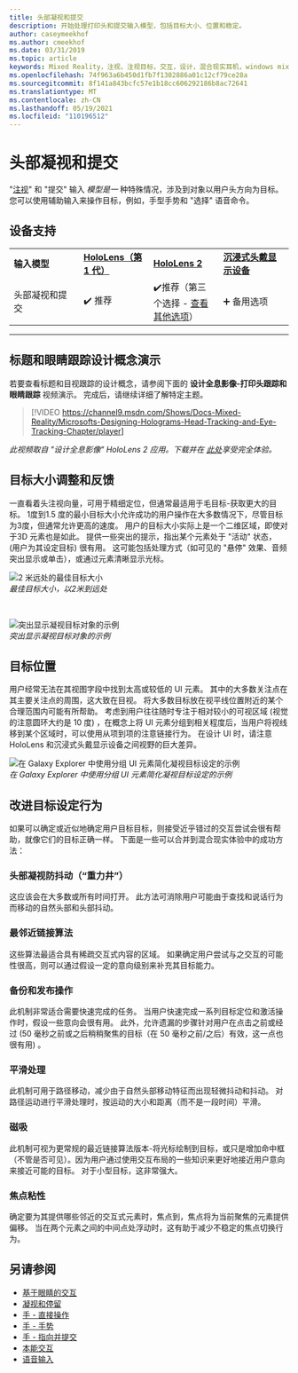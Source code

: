 ```yaml
---
title: 头部凝视和提交
description: 开始处理打印头和提交输入模型，包括目标大小、位置和稳定。
author: caseymeekhof
ms.author: cmeekhof
ms.date: 03/31/2019
ms.topic: article
keywords: Mixed Reality，注视，注视目标，交互，设计，混合现实耳机，windows mixed Reality 耳机，虚拟现实耳机，HoloLens，MRTK，混合现实工具包，目标，焦点，平滑
ms.openlocfilehash: 74f963a6b450d1fb7f1302886a01c12cf79ce28a
ms.sourcegitcommit: 8f141a843bcfc57e1b18cc606292186b8ac72641
ms.translationtype: MT
ms.contentlocale: zh-CN
ms.lasthandoff: 05/19/2021
ms.locfileid: "110196512"
---
```

# <a name="head-gaze-and-commit"></a>头部凝视和提交

"[注视](gaze-and-commit.md)" 和 "提交" 输入 _模型是一_ 种特殊情况，涉及到对象以用户头方向为目标。 您可以使用辅助输入来操作目标，例如，手型手势和 "选择" 语音命令。 

## <a name="device-support"></a>设备支持

<table>
    <colgroup>
    <col width="25%" />
    <col width="25%" />
    <col width="25%" />
    <col width="25%" />
    </colgroup>
    <tr>
        <td><strong>输入模型</strong></td>
        <td><a href="/hololens/hololens1-hardware"><strong>HoloLens（第 1 代）</strong></a></td>
        <td><a href="https://docs.microsoft.com/hololens/hololens2-hardware"><strong>HoloLens 2</strong></td>
        <td><a href="../discover/immersive-headset-hardware-details.md"><strong>沉浸式头戴显示设备</strong></a></td>
    </tr>
     <tr>
        <td>头部凝视和提交</td>
        <td>✔️ 推荐</td>
        <td>✔️推荐（第三个选择 - <a href="interaction-fundamentals.md">查看其他选项</a>）</td>
        <td>➕ 备用选项</td>
    </tr>
</table>

---

## <a name="head-and-eye-tracking-design-concepts-demo"></a>标题和眼睛跟踪设计概念演示

若要查看标题和目视跟踪的设计概念，请参阅下面的 **设计全息影像-打印头跟踪和眼睛跟踪** 视频演示。 完成后，请继续详细了解特定主题。

> [!VIDEO https://channel9.msdn.com/Shows/Docs-Mixed-Reality/Microsofts-Designing-Holograms-Head-Tracking-and-Eye-Tracking-Chapter/player]

*此视频取自 "设计全息影像" HoloLens 2 应用。下载并在 [此处](https://aka.ms/dhapp)享受完全体验。*

## <a name="target-sizing-and-feedback"></a>目标大小调整和反馈

一直看着头注视向量，可用于精细定位，但通常最适用于毛目标-获取更大的目标。 1度到1.5 度的最小目标大小允许成功的用户操作在大多数情况下，尽管目标为3度，但通常允许更高的速度。 用户的目标大小实际上是一个二维区域，即使对于3D 元素也是如此。 提供一些突出的提示，指出某个元素处于 "活动" 状态， (用户为其设定目标) 很有用。 这可能包括处理方式（如可见的 "悬停" 效果、音频突出显示或单击），或通过元素清晰显示光标。

![2 米远处的最佳目标大小](images/gazetargeting-size-1000px.jpg)<br>
*最佳目标大小，以2米到远处*

<br>

![突出显示凝视目标对象的示例](images/gazetargeting-highlighting-940px.jpg)<br>
*突出显示凝视目标对象的示例*

## <a name="target-placement"></a>目标位置

用户经常无法在其视图字段中找到太高或较低的 UI 元素。 其中的大多数关注点在其主要关注点的周围，这大致在目视。 将大多数目标放在视平线位置附近的某个合理范围内可能有所帮助。 考虑到用户往往随时专注于相对较小的可视区域 (视觉的注意圆环大约是 10 度) ，在概念上将 UI 元素分组到相关程度后，当用户将视线移到某个区域时，可以使用从项到项的注意链接行为。 在设计 UI 时，请注意 HoloLens 和沉浸式头戴显示设备之间视野的巨大差异。

![在 Galaxy Explorer 中使用分组 UI 元素简化凝视目标设定的示例](images/gazetargeting-grouping-1000px.jpg)<br>
*在 Galaxy Explorer 中使用分组 UI 元素简化凝视目标设定的示例*

## <a name="improving-targeting-behaviors"></a>改进目标设定行为

如果可以确定或近似地确定用户目标目标，则接受近乎错过的交互尝试会很有帮助，就像它们的目标正确一样。 下面是一些可以合并到混合现实体验中的成功方法：

### <a name="head-gaze-stabilization-gravity-wells"></a>头部凝视防抖动（“重力井”）

这应该会在大多数或所有时间打开。 此方法可消除用户可能由于查找和说话行为而移动的自然头部和头部抖动。

### <a name="closest-link-algorithms"></a>最邻近链接算法

这些算法最适合具有稀疏交互式内容的区域。 如果确定用户尝试与之交互的可能性很高，则可以通过假设一定的意向级别来补充其目标能力。

### <a name="backdating-and-postdating-actions"></a>备份和发布操作

此机制非常适合需要快速完成的任务。 当用户快速完成一系列目标定位和激活操作时，假设一些意向会很有用。 此外，允许遗漏的步骤针对用户在点击之前或经过 (50 毫秒之前或之后稍稍聚焦的目标（在 50 毫秒之前/之后）有效，这一点也很有用) 。

### <a name="smoothing"></a>平滑处理

此机制可用于路径移动，减少由于自然头部移动特征而出现轻微抖动和抖动。 对路径运动进行平滑处理时，按运动的大小和距离（而不是一段时间）平滑。

### <a name="magnetism"></a>磁吸

此机制可视为更常规的最近链接算法版本-将光标绘制到目标，或只是增加命中框（不管是否可见）。因为用户通过使用交互布局的一些知识来更好地接近用户意向来接近可能的目标。 对于小型目标，这非常强大。

### <a name="focus-stickiness"></a>焦点粘性

确定要为其提供哪些邻近的交互式元素时，焦点到，焦点将为当前聚焦的元素提供偏移。 当在两个元素之间的中间点处浮动时，这有助于减少不稳定的焦点切换行为。

## <a name="see-also"></a>另请参阅

* [基于眼睛的交互](eye-gaze-interaction.md)
* [凝视和停留](gaze-and-dwell.md)
* [手 - 直接操作](direct-manipulation.md)
* [手 - 手势](gaze-and-commit.md#composite-gestures)
* [手 - 指向并提交](point-and-commit.md)
* [本能交互](interaction-fundamentals.md)
* [语音输入](voice-input.md)